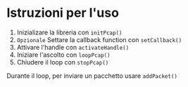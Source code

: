 # Istruzioni per l'uso

1. Inizializare la libreria con `initPcap()`
2. `Opzionale` Settare la callback function con `setCallback()`
3. Attivare l'handle con `activateHandle()`
4. Iniziare l'ascolto con `loopPcap()`
5. Chiudere il loop con `stopPcap()`

Durante il loop, per inviare un pacchetto usare `addPacket()`